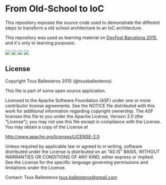 From Old-School to IoC
=====================

This repository exposes the source code used to demonstrate the different steps to transform a old school architecture to an IoC architecture.

This repository was used as learning material on [DevFest Barcelona 2015](http://devfest.gdgbarcelona.com), and it's only to learning purposes.

![](https://img.shields.io/badge/purpose-learning-green.svg) ![](https://img.shields.io/badge/pattern-IoC-green.svg) ![](https://img.shields.io/badge/language-java-green.svg) ![](https://img.shields.io/badge/platform-android-green.svg)

## License

Copyright Txus Ballesteros 2015 (@txusballesteros)

This file is part of some open source application.

Licensed to the Apache Software Foundation (ASF) under one
or more contributor license agreements.  See the NOTICE file
distributed with this work for additional information
regarding copyright ownership.  The ASF licenses this file
to you under the Apache License, Version 2.0 (the
"License"); you may not use this file except in compliance
with the License.  You may obtain a copy of the License at

  http://www.apache.org/licenses/LICENSE-2.0

Unless required by applicable law or agreed to in writing,
software distributed under the License is distributed on an
"AS IS" BASIS, WITHOUT WARRANTIES OR CONDITIONS OF ANY
KIND, either express or implied.  See the License for the
specific language governing permissions and limitations
under the License.

Contact: Txus Ballesteros <txus.ballesteros@gmail.com>